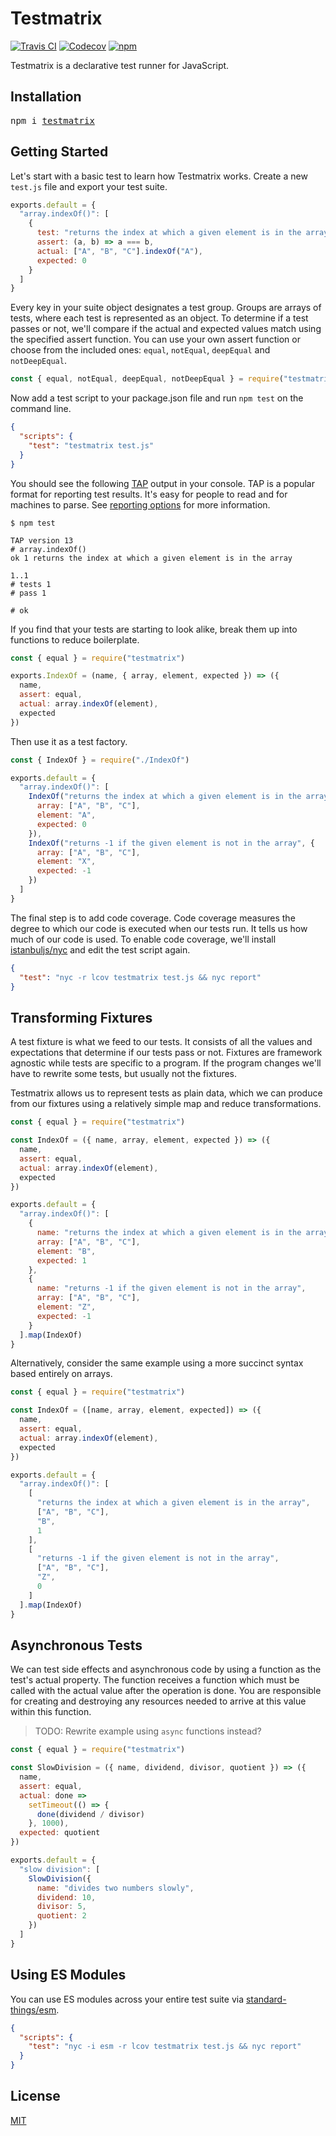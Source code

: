# Testmatrix

[![Travis CI](https://img.shields.io/travis/jorgebucaran/testmatrix/master.svg)](https://travis-ci.org/jorgebucaran/testmatrix)
[![Codecov](https://img.shields.io/codecov/c/github/jorgebucaran/testmatrix/master.svg)](https://codecov.io/gh/jorgebucaran/testmatrix)
[![npm](https://img.shields.io/npm/v/testmatrix.svg)](https://www.npmjs.org/package/testmatrix)

Testmatrix is a declarative test runner for JavaScript.

## Installation

<pre>
npm i <a href=https://www.npmjs.com/package/testmatrix>testmatrix</a>
</pre>

## Getting Started

Let's start with a basic test to learn how Testmatrix works. Create a new `test.js` file and export your test suite.

```js
exports.default = {
  "array.indexOf()": [
    {
      test: "returns the index at which a given element is in the array",
      assert: (a, b) => a === b,
      actual: ["A", "B", "C"].indexOf("A"),
      expected: 0
    }
  ]
}
```

Every key in your suite object designates a test group. Groups are arrays of tests, where each test is represented as an object. To determine if a test passes or not, we'll compare if the actual and expected values match using the specified assert function. You can use your own assert function or choose from the included ones: `equal`, `notEqual`, `deepEqual` and `notDeepEqual`.

```js
const { equal, notEqual, deepEqual, notDeepEqual } = require("testmatrix")
```

Now add a test script to your package.json file and run `npm test` on the command line.

```json
{
  "scripts": {
    "test": "testmatrix test.js"
  }
}
```

You should see the following [TAP](https://en.wikipedia.org/wiki/Test_Anything_Protocol) output in your console. TAP is a popular format for reporting test results. It's easy for people to read and for machines to parse. See [reporting options](https://github.com/substack/tape#pretty-reporters) for more information.

```
$ npm test

TAP version 13
# array.indexOf()
ok 1 returns the index at which a given element is in the array

1..1
# tests 1
# pass 1

# ok
```

If you find that your tests are starting to look alike, break them up into functions to reduce boilerplate.

```js
const { equal } = require("testmatrix")

exports.IndexOf = (name, { array, element, expected }) => ({
  name,
  assert: equal,
  actual: array.indexOf(element),
  expected
})
```

Then use it as a test factory.

```js
const { IndexOf } = require("./IndexOf")

exports.default = {
  "array.indexOf()": [
    IndexOf("returns the index at which a given element is in the array", {
      array: ["A", "B", "C"],
      element: "A",
      expected: 0
    }),
    IndexOf("returns -1 if the given element is not in the array", {
      array: ["A", "B", "C"],
      element: "X",
      expected: -1
    })
  ]
}
```

The final step is to add code coverage. Code coverage measures the degree to which our code is executed when our tests run. It tells us how much of our code is used. To enable code coverage, we'll install [istanbuljs/nyc](https://github.com/istanbuljs/nyc) and edit the test script again.

```json
{
  "test": "nyc -r lcov testmatrix test.js && nyc report"
}
```

## Transforming Fixtures

A test fixture is what we feed to our tests. It consists of all the values and expectations that determine if our tests pass or not. Fixtures are framework agnostic while tests are specific to a program. If the program changes we'll have to rewrite some tests, but usually not the fixtures.

Testmatrix allows us to represent tests as plain data, which we can produce from our fixtures using a relatively simple map and reduce transformations.

```js
const { equal } = require("testmatrix")

const IndexOf = ({ name, array, element, expected }) => ({
  name,
  assert: equal,
  actual: array.indexOf(element),
  expected
})

exports.default = {
  "array.indexOf()": [
    {
      name: "returns the index at which a given element is in the array",
      array: ["A", "B", "C"],
      element: "B",
      expected: 1
    },
    {
      name: "returns -1 if the given element is not in the array",
      array: ["A", "B", "C"],
      element: "Z",
      expected: -1
    }
  ].map(IndexOf)
}
```

Alternatively, consider the same example using a more succinct syntax based entirely on arrays.

```js
const { equal } = require("testmatrix")

const IndexOf = ([name, array, element, expected]) => ({
  name,
  assert: equal,
  actual: array.indexOf(element),
  expected
})

exports.default = {
  "array.indexOf()": [
    [
      "returns the index at which a given element is in the array",
      ["A", "B", "C"],
      "B",
      1
    ],
    [
      "returns -1 if the given element is not in the array",
      ["A", "B", "C"],
      "Z",
      0
    ]
  ].map(IndexOf)
}
```

## Asynchronous Tests

We can test side effects and asynchronous code by using a function as the test's actual property. The function receives a function which must be called with the actual value after the operation is done. You are responsible for creating and destroying any resources needed to arrive at this value within this function.

> TODO: Rewrite example using `async` functions instead?

```js
const { equal } = require("testmatrix")

const SlowDivision = ({ name, dividend, divisor, quotient }) => ({
  name,
  assert: equal,
  actual: done =>
    setTimeout(() => {
      done(dividend / divisor)
    }, 1000),
  expected: quotient
})

exports.default = {
  "slow division": [
    SlowDivision({
      name: "divides two numbers slowly",
      dividend: 10,
      divisor: 5,
      quotient: 2
    })
  ]
}
```

## Using ES Modules

You can use ES modules across your entire test suite via [standard-things/esm](https://github.com/standard-things/esm).

```json
{
  "scripts": {
    "test": "nyc -i esm -r lcov testmatrix test.js && nyc report"
  }
}
```

## License

[MIT](LICENSE.md)
